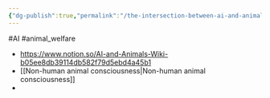 ```yaml
---
{"dg-publish":true,"permalink":"/the-intersection-between-ai-and-animals/","created":"2025-10-23T17:42:41.235+01:00","updated":"2025-10-23T18:06:08.590+01:00"}
---
```


#AI #animal_welfare 

- https://www.notion.so/AI-and-Animals-Wiki-b05ee8db39114db582f79d5ebd4a45b1
- [[Non-human animal consciousness\|Non-human animal consciousness]]
- 